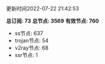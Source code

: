 更新时间2022-07-22 21:42:53

**总订阅: 73**
**总节点: 3569**
**有效节点: 760**
- ss节点: 637
- trojan节点: 54
- v2ray节点: 68
- ssr节点: 1
